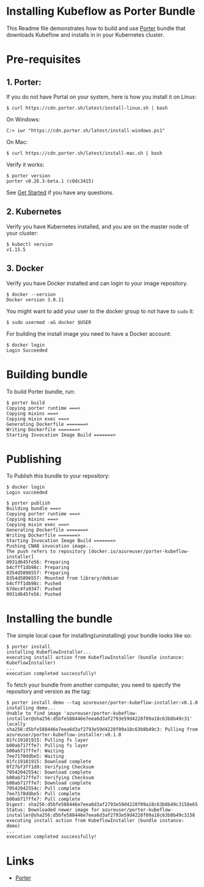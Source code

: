# Installing Kubeflow as Porter Bundle

This Readme file demonstrates how to build and use [Porter](https://porter.sh) bundle that
downloads Kubeflow and installs in in your Kubernetes cluster.

# Pre-requisites

## 1. Porter:

If you do not have Portal on your system, here is how you install it on Linux:

    $ curl https://cdn.porter.sh/latest/install-linux.sh | bash

On Windows:

    C:> iwr "https://cdn.porter.sh/latest/install-windows.ps1"

On Mac:

    $ curl https://cdn.porter.sh/latest/install-mac.sh | bash 

Verify it works:

    $ porter version
    porter v0.26.3-beta.1 (c0dc3415)

See [Get Started](https://porter.sh/install/) if you have any questions.

## 2. Kubernetes

Verify you have Kubernetes installed, and you are on the master node of your cluster:

    $ kubectl version
    v1.15.5

## 3. Docker

Verify you have Docker installed and can login to your image repository.

    $ docker --version
    Docker version 3.0.11

You might want to add your user to the docker group to not have to `sudo` it:

    $ sudo usermod -aG docker $USER

For building the install image you need to have a Docker account:

    $ docker login
    Login Succeeded

# Building bundle

To build Porter bundle, run:

    $ porter build
    Copying porter runtime ===>
    Copying mixins ===>
    Copying mixin exec ===>
    Generating Dockerfile =======>
    Writing Dockerfile =======>
    Starting Invocation Image Build =======>

# Publishing

To Publish this bundle to your repository:

    $ docker login
    Login succeeded

    $ porter publish
    Building bundle ===>
    Copying porter runtime ===>
    Copying mixins ===>
    Copying mixin exec ===>
    Generating Dockerfile =======>
    Writing Dockerfile =======>
    Starting Invocation Image Build =======>
    Pushing CNAB invocation image...
    The push refers to repository [docker.io/azureuser/porter-kubeflow-installer]
    0931d645fe56: Preparing
    b4cfff1db98c: Preparing
    8354d5896557: Preparing
    8354d5896557: Mounted from library/debian
    b4cfff1db98c: Pushed
    67dec4fa9347: Pushed
    0931d645fe56: Pushed

# Installing the bundle 

The simple local case for installing(uninstalling) your bundle looks like so:

    $ porter install
    installing KubeflowInstaller...
    executing install action from KubeflowInstaller (bundle instance: KubeflowInstaller)
    ...
    execution completed successfully!

To fetch your bundle from another computer, you need to specify the repository and version as the tag:

```
$ porter install demo --tag azureuser/porter-kubeflow-installer:v0.1.0
installing demo...
Unable to find image 'azureuser/porter-kubeflow-installer@sha256:d5bfe588446e7eea6d3af2793e59d4228f09a18c63b8b49c31' locally
sha256:d5bfe588446e7eea6d3af2793e59d4228f09a18c63b8b49c3: Pulling from azureuser/porter-kubeflow-installer:v0.1.0
81fc19181915: Pulling fs layer
b00ab717ffe7: Pulling fs layer
b00ab717ffe7: Waiting
7ee7170ddbe5: Waiting
81fc19181915: Download complete
0f27bf3ff1d9: Verifying Checksum
70542042554c: Download complete
b00ab717ffe7: Verifying Checksum
b00ab717ffe7: Download complete
70542042554c: Pull complete
7ee7170ddbe5: Pull complete
b00ab717ffe7: Pull complete
Digest: sha256:d5bfe588446e7eea6d3af2793e59d4228f09a18c63b8b49c3158e65
Status: Downloaded newer image for azureuser/porter-kubeflow-installer@sha256:d5bfe588446e7eea6d3af2793e59d4228f09a18c63b8b49c3158
executing install action from KubeflowInstaller (bundle instance: demo)
...
execution completed successfully!
```

# Links

- [Porter](https://porter.sh)
